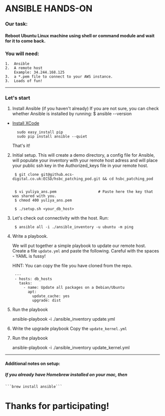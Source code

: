 # ANSIBLE HANDS-ON

### Our task:

#### Reboot Ubuntu Linux machine using shell or command module and wait for it to come back.

### You will need:

    1.  Ansible
    2.  A remote host
        Example: 34.244.168.125
    3.  a *.pem file to connect to your AWS instance.
    3.  Loads of fun!
------
### Let's start
1. Install Ansible (if you haven't already)
    If you are not sure, you can check whether Ansible is installed by running:
        $ ansible --version

- [Install XCode](https://developer.apple.com/xcode/)
        
        sudo easy_install pip
        sudo pip install ansible --quiet

    That's it!

2. Initial setup. This will create a demo directory, a config file for Ansible, will populate your inventory with your remote host adress and will place your public ssh key in the Authorized_keys file in your remote host.

        $ git clone git@github.ecs-digital.co.uk:ECSD/hsbc_patching_pod.git && cd hsbc_patching_pod

        
        $ vi yuliya_ans.pem                   # Paste here the key that was shared with you.
        $ chmod 400 yuliya_ans.pem

        $ ./setup.sh <your_db_host>


3. Let's check out connectivity with the host. Run:

        $ ansible all -i ./ansible_inventory -u ubuntu -m ping

4. Write a playbook.

    We will put together a simple playbook to update our remote host. 
    Create a file `update.yml` and paste the following. Careful with the spaces - YAML is fussy! 
    
    HINT: You can copy the file you have cloned from the repo. 

        ---
        - hosts: db_hosts
          tasks:
            - name: Update all packages on a Debian/Ubuntu
              apt:
                update_cache: yes
                upgrade: dist


5. Run the playbook

    ansible-playbook  -i ./ansible_inventory update.yml

6. Write the upgrade playbook
    Copy the `update_kernel.yml` 

7. Run the playbook

    ansible-playbook  -i ./ansible_inventory update_kernel.yml

-----------
#### Additional notes on setup:

##### If you already have Homebrew installed on your mac, then 

    ```brew install ansible```


# Thanks for participating!
